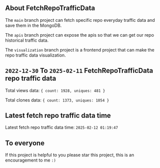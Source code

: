 ## About FetchRepoTrafficData

The `main` branch project can fetch specific repo everyday traffic data and save them in the MongoDB.

The `apis` branch project can expose the apis so that we can get our repo historical traffic data.

The `visualization` branch project is a frontend project that can make the repo traffic data visualization.

## `2022-12-30` To `2025-02-11` FetchRepoTrafficData repo traffic data

Total views data: `{ count: 1928, uniques: 481 }`

Total clones data: `{ count: 1373, uniques: 1054 }`

## Latest fetch repo traffic data time

Latest fetch repo traffic data time: `2025-02-12 01:19:47`

## To everyone

If this project is helpful to you please star this project, this is an encouragement to me `:)`




